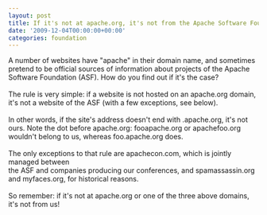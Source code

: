 ```yaml
---
layout: post
title: If it's not at apache.org, it's not from the Apache Software Foundation!
date: '2009-12-04T00:00:00+00:00'
categories: foundation
---
```

A number of websites have &quot;apache&quot; in their domain name, and sometimes pretend to be official sources of information about projects of the Apache Software Foundation (ASF). How do you find out if it's the case?<br /><br />The rule is very simple: if a website is not hosted on an apache.org domain, it's not a website of the ASF (with a few exceptions, see below).<br /><br />In other words, if the site's address doesn't end with .apache.org, it's not ours. Note the dot before apache.org: fooapache.org or apachefoo.org wouldn't belong to us, whereas foo.apache.org does.<br /><br />The only exceptions to that rule are apachecon.com, which is jointly managed between<br />the ASF and companies producing our conferences, and spamassassin.org and myfaces.org, for historical reasons.<br /><br />So remember: if it's not at apache.org or one of the three above domains, it's not from us!
